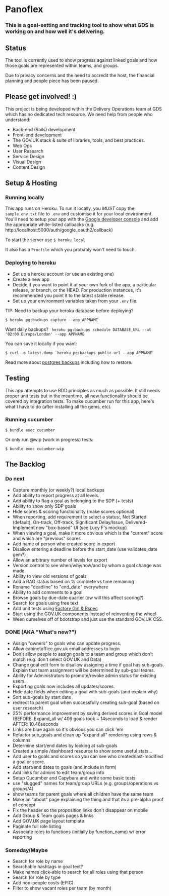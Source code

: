 # Panoflex

### This is a goal-setting and tracking tool to show what GDS is working on and how well it's delivering.

## Status

The tool is currently used to show progress against linked goals and how those goals are represented within teams, and groups.

Due to privacy concerns and the need to accredit the host, the financial planning and people piece has been paused.

## Please get involved! :)

This project is being developed within the Delivery Operations team at GDS which has no dedicated tech resource. We need help from people who understand:
- Back-end (Rails) development
- Front-end development
- The GOV.UK stack & suite of libraries, tools, and best practices.
- Web Ops
- User Research
- Service Design
- Visual Design
- Content Design


## Setup & Hosting

### Running locally
This app runs on Heroku. To run it locally, you *MUST* copy the `sample.env.txt` file to `.env` and customise it for your local environment. You'll need to setup your app with the [Google developer console](https://console.developers.google.com) and add the appropriate white-listed callbacks (e.g. http://localhost:5000/auth/google_oauth2/callback)

To start the server use
`$ heroku local`

It also has a `Procfile` which you probably won't need to touch.


### Deploying to heroku

 - Set up a heroku account (or use an existing one)
 - Create a new app
 - Decide if you want to point it at your own fork of the app, a particular release, or branch, or the HEAD. For production instances, it's recommended you point it to the latest stable release.
 - Set up your environment variables taken from your `.env` file.

 TIP: Need to backup your heroku database before deploying?

 ```
 $ heroku pg:backups capture --app APPNAME
 ```

 Want daily backups?
 ` heroku pg:backups schedule DATABASE_URL --at '02:00 Europe/London' --app APPNAME`

 You can save it locally if you want:

 ```
 $ curl -o latest.dump `heroku pg:backups public-url --app APPNAME`
 ```

  Read more about [postgres backups](https://devcenter.heroku.com/articles/heroku-postgres-backups)  including how to restore.

## Testing

This app attempts to use BDD principles as much as possible. It still needs proper unit tests but in the meantime, all new functionality should be covered by integration tests. To make cucumber run for this app, here's what I have to do (after installing all the gems, etc).

### Running cucumber
`$ bundle exec cucumber`

Or only run @wip (work in progress) tests:

`$ bundle exec cucumber:wip`


## The Backlog

### Do next
- Capture monthly (or weekly?) local backups
- Add ability to report progress at all levels.
- Add ability to flag a goal as belonging to the SDP (+ tests)
- Ability to show only SDP goals
- Hide scores & scoring functionality (make scores optional)
- When reporting, add requirement to select a status:, Not Started (default), On-track, Off-track, Significant Delay/Issue, Delivered- Implement new "box-based" UI (see Lucy F's mockup)
- When viewing a goal, make it more obvious which is the "current" score and which are "previous" scores
- Add name of person who created score in export
- Disallow entering a deadline before the start_date (use validates_date gem?)
- Allow an arbitrary number of levels for export
- Version control to see when/why/how/and by whom a goal change was made.
- Ability to view old versions of goals
- Add a RAG status based on % complete vs time remaining
- Rename "deadline" to "end_date" everywhere
- Ability to add comments to a goal
- Browse goals by due-date quarter (ow will this affect scoring?)
- Search for goals using free text
- Add unit tests using [Factory Girl & Rspec](https://semaphoreci.com/community/tutorials/setting-up-the-bdd-stack-on-a-new-rails-4-application)
- Start using the GOV.UK components instead of reinventing the wheel
- Ween ourselves off of bootstrap and just use the standard GOV.UK CSS.

### DONE (AKA "What's new?")
- Assign "owners" to goals who can update progress.
- Allow cabinetoffice.gov.uk email addresses to login
- Don't allow people to assign goals to a team and group which don't match (e.g. don't select GOV.UK and Data)
- Change goal edit form to disallow assigning a time if goal has sub-goals. Explain that team assignment will be determined by sub-goal teams.
- Ability for Administrators to promote/revoke admin status for existing users.
- Exporting goals now includes all updates/scores.
- Hide date fields when editing a goal with sub-goals (and explain why)
- Sort sub-goals by start date
- redirect to parent goal when successfully creating sub-goal (based on user research)
- 25% performance improvement by saving derived scores in Goal model (BEFORE: Expand_all w/ 406 goals took ~ 14seconds to load & render AFTER: 10.46seconds
- Links are blue again so it's obvious you can click 'em
- Refactor sub_goals and clean up "expand all" rendering using rows & columns
- Determine start/end dates by looking at sub-goals
- Created a simple /dashboard resource to show some useful stats...
- Add user to goals and scores so you can see who created/last-modified a goal or score.
- Add start/end dates to goals (and include in form)
- Add links for admins to edit team/group info
- Setup Cucumber and Capybara and write some basic tests
- use "slugged" names for team/group URLs (e.g. groups/operations vs groups/4)
- show teams for parent goals where all children have the same team
- Make an "about" page explaining the thing and that its a pre-alpha proof of concept
- Fix the header so the proposition links don't disappear on mobile
- Add Group & Team goals pages & links
- Add GOV.UK page layout template
- Paginate full role listing
- Associate roles to functions (initially by function_name) w/ error reporting

### Someday/Maybe
- Search for role by name
- Searchable hashtags in goal text?
- Make names click-able to search for all roles using that person
- Search for role by type
- Add non-people costs (EPIC)
- Filter to show vacant roles per team (by month)
